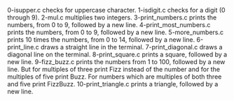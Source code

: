 0-isupper.c checks for uppercase character.
1-isdigit.c checks for a digit (0 through 9).
2-mul.c multiplies two integers.
3-print_numbers.c prints the numbers, from 0 to 9, followed by a new line.
4-print_most_numbers.c prints the numbers, from 0 to 9, followed by a new line.
5-more_numbers.c prints 10 times the numbers, from 0 to 14, followed by a new line.
6-print_line.c draws a straight line in the terminal.
7-print_diagonal.c draws a diagonal line on the terminal.
8-print_square.c prints a square, followed by a new line.
9-fizz_buzz.c prints the numbers from 1 to 100, followed by a new line. But for multiples of three print Fizz instead of the number and for the multiples of five print Buzz. For numbers which are multiples of both three and five print FizzBuzz.
10-print_triangle.c prints a triangle, followed by a new line.

